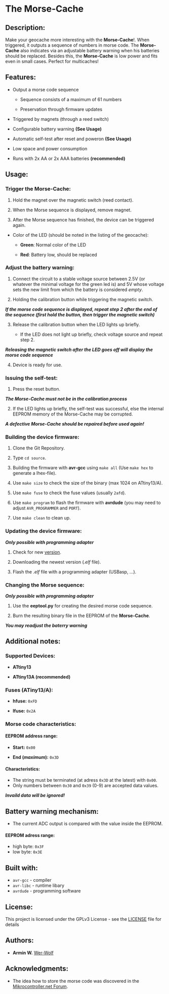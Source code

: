 # **The Morse-Cache**



## **Description:**

Make your geocache more interesting with the **Morse-Cache**!. When triggered, it outputs a sequence of numbers in morse code. The **Morse-Cache** also indicates via an adjustable battery warning when his batteries should be replaced. Besides this, the **Morse-Cache** is low power and fits even in small cases. Perfect for multicaches!

## **Features:**

* Output a morse code sequence

    * Sequence consists of a maximum of 61 numbers

    * Preservation through firmware updates

* Triggered by magnets (through a reed switch)

* Configurable battery warning **(See Usage)**

* Automatic self-test after reset and poweron **(See Usage)**

* Low space and power consumption

* Runs with 2x AA or 2x AAA batteries **(recommended)**

## **Usage:**

### **Trigger the Morse-Cache:**

1. Hold the magnet over the magnetic switch (reed contact).

2. When the Morse sequence is displayed, remove magnet.

3. After the Morse sequence has finished, the device can be triggered again.

* Color of the LED (should be noted in the listing of the geocache):

    * **Green**: Normal color of the LED

    * **Red**: Battery low, should be replaced

### **Adjust the battery warning:**

1. Connect the circuit to a stable voltage source between 2.5V (or whatever the minimal voltage
   for the green led is) and 5V whose voltage sets the new limit from which the battery is considered *empty*.
    
2. Holding the calibration button while triggering the magnetic switch.

***If the morse code sequence is displayed, repeat step 2 after the end of the sequence
(first hold the button, then trigger the magnetic switch)***

3. Release the calibration button when the LED lights up briefly.

    * If the LED does not light up briefly, check voltage source and repeat step 2.

***Releasing the magnetic switch after the LED goes off will display the morse code sequence***

4. Device is ready for use.

### **Issuing the self-test:**

1. Press the reset button.

***The Morse-Cache must not be in the calibration process***

2. If the LED lights up briefly, the self-test was successful, else the internal EEPROM memory of the Morse-Cache may be corrupted.

***A defective Morse-Cache should be repaired before used again!***

### **Building the device firmware:**

1. Clone the Git Repository.

2. Type ```cd source```.

3. Building the firmware with **avr-gcc** using ```make all``` (Use ```make hex``` to generate a Ihex-file).

4. Use ```make size``` to check the size of the binary (max 1024 on ATtiny13/A).

5. Use ```make fuse``` to check the fuse values (usually ```2afd```).

6. Use ```make program``` to flash the firmware with **avrdude** (you may need to adjust ```AVR_PROGRAMMER``` and ```PORT```).

7. Use ```make clean``` to clean up.
        
### **Updating the device firmware:**
        
***Only possible with programming adapter***

1. Check for new [version](https://github.com/Wer-Wolf/Morse-Cache/releases).

2. Downloading the newest version (*.elf* file).

3. Flash the *.elf* file with a programming adapter (USBasp, ...).

### **Changing the Morse sequence:**

***Only possible with programming adapter***

1. Use the **eeptool.py** for creating the desired morse code sequence.

2. Burn the resulting binary file in the EEPROM of the **Morse-Cache**.

***You may readjust the baterry warning***

## **Additional notes:**

### **Supported Devices:**

* **ATtiny13**

* **ATtiny13A (recommended)**

### **Fuses (ATiny13/A):**

* **hfuse:** ```0xFD```

* **lfuse:** ```0x2A```

### **Morse code characteristics:**

#### **EEPROM address range:**

* **Start:** ```0x00```
    
* **End (*maximum*):** ```0x3D```

#### **Characteristics:**

* The string must be terminated (at adress ```0x3D``` at the latest) with ```0x00```.
* Only numbers between ```0x30``` and ```0x39``` (0-9) are accepted data values.
    
***Invaild data will be ignored!***

## **Battery warning mechanism:**

* The current ADC output is compared with the value inside the EEPROM. 

#### **EEPROM adress range:**

* high byte: ```0x3F```
* low byte: ```0x3E```

## **Built with:**

* ```avr-gcc``` - compiler
* ```avr-libc``` - runtime libary
* ```avrdude``` - programming software

## **License:**
This project is licensed under the GPLv3 License - see the [LICENSE](LICENSE) file for details

## **Authors:**

* **Armin W.** [Wer-Wolf](https://github.com/Wer-Wolf)

## **Acknowledgments:**

* The idea how to store the morse code was discovered in the [Mikrocontroller.net Forum](https://mikrocontroller.net/topic/171196).
